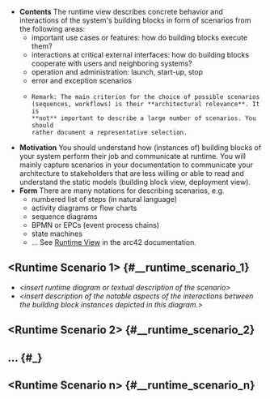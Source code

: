 - **Contents**
  The runtime view describes concrete behavior and interactions of the system's building blocks in form of scenarios from the following areas:
	- important use cases or features: how do building blocks execute  them?
	- interactions at critical external interfaces: how do building blocks  cooperate with users and neighboring systems?
	- operation and administration: launch, start-up, stop
	- error and exception scenarios
	- ```Note
	  Remark: The main criterion for the choice of possible scenarios
	  (sequences, workflows) is their **architectural relevance**. It is
	  **not** important to describe a large number of scenarios. You should
	  rather document a representative selection.
	  ```
- **Motivation**
  You should understand how (instances of) building blocks of your system perform their job and communicate at runtime. You will mainly capture scenarios in your documentation to communicate your architecture to stakeholders that are less willing or able to read and understand the static models (building block view, deployment view).
- **Form**
  There are many notations for describing scenarios, e.g.
	- numbered list of steps (in natural language)
	- activity diagrams or flow charts
	- sequence diagrams
	- BPMN or EPCs (event process chains)
	- state machines
	- ...
	  See [Runtime View](https://docs.arc42.org/section-6/) in the arc42 documentation.
## \<Runtime Scenario 1> {#__runtime_scenario_1}
- *\<insert runtime diagram or textual description of the scenario>*
- *\<insert description of the notable aspects of the interactions
    between the building block instances depicted in this diagram.\>*
## \<Runtime Scenario 2> {#__runtime_scenario_2}
## ... {#_}
## \<Runtime Scenario n> {#__runtime_scenario_n}